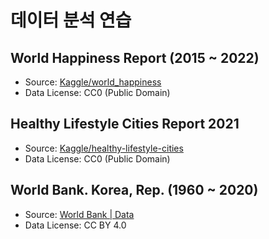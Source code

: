 # 데이터 분석 연습

## World Happiness Report (2015 ~ 2022)

- Source: <a href="https://www.kaggle.com/datasets/mathurinache/world-happiness-report" target="_blank">Kaggle/world_happiness</a>
- Data License: CC0 (Public Domain)

## Healthy Lifestyle Cities Report 2021

- Source: <a href="https://www.kaggle.com/datasets/prasertk/healthy-lifestyle-cities-report-2021" target="_blank">Kaggle/healthy-lifestyle-cities</a>
- Data License: CC0 (Public Domain)

## World Bank. Korea, Rep. (1960 ~ 2020)

- Source: <a href="https://data.worldbank.org/country/KR" target="_blank">World Bank | Data</a>
- Data License: CC BY 4.0
